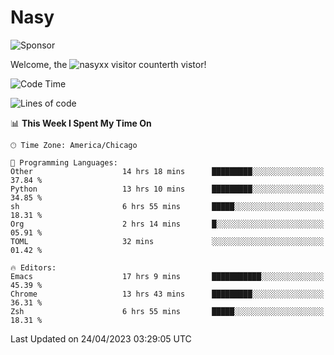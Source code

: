 # Nasy

<!--
<p align="center">
<img height="200" src="https://github-readme-stats.vercel.app/api?username=nasyxx&count_private=true&show_icons=true&theme=dracula&include_all_commits=true"/>
<img height="200" src="https://github-readme-stats.vercel.app/api/top-langs/?username=nasyxx&theme=dracula&hide=html,jupyter+notebook&count_private=true&show_icons=true"/>
</p>

  
----------------
-->

![Sponsor](https://img.shields.io/static/v1.svg?label=Sponsor&message=%E2%9D%A4&logo=GitHub&style=flat&color=pink)
 
Welcome, the ![nasyxx visitor counter](https://count.getloli.com/get/@nasyxx?theme=rule34)th vistor!
 
<!--START_SECTION:waka-->
![Code Time](http://img.shields.io/badge/Code%20Time-3%2C437%20hrs%2024%20mins-blue)

![Lines of code](https://img.shields.io/badge/From%20Hello%20World%20I%27ve%20Written-6.2%20million%20lines%20of%20code-blue)

📊 **This Week I Spent My Time On** 

```text
🕑︎ Time Zone: America/Chicago

💬 Programming Languages: 
Other                    14 hrs 18 mins      █████████░░░░░░░░░░░░░░░░   37.84 % 
Python                   13 hrs 10 mins      █████████░░░░░░░░░░░░░░░░   34.85 % 
sh                       6 hrs 55 mins       █████░░░░░░░░░░░░░░░░░░░░   18.31 % 
Org                      2 hrs 14 mins       █░░░░░░░░░░░░░░░░░░░░░░░░   05.91 % 
TOML                     32 mins             ░░░░░░░░░░░░░░░░░░░░░░░░░   01.42 % 

🔥 Editors: 
Emacs                    17 hrs 9 mins       ███████████░░░░░░░░░░░░░░   45.39 % 
Chrome                   13 hrs 43 mins      █████████░░░░░░░░░░░░░░░░   36.31 % 
Zsh                      6 hrs 55 mins       █████░░░░░░░░░░░░░░░░░░░░   18.31 % 
```


 Last Updated on 24/04/2023 03:29:05 UTC
<!--END_SECTION:waka-->

<!-- ![visitors](https://visitor-badge.laobi.icu/badge?page_id=nasyxx.nasyxx) -->
